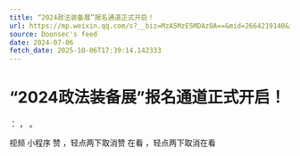 ```yaml
---
title: “2024政法装备展”报名通道正式开启！
url: https://mp.weixin.qq.com/s?__biz=MzA5MzE5MDAzOA==&mid=2664219140&idx=5&sn=084859f0c6634bd11412ff572bebfed5
source: Doonsec's feed
date: 2024-07-06
fetch_date: 2025-10-06T17:39:14.142333
---
```


# “2024政法装备展”报名通道正式开启！

：
，
。

视频
小程序
赞
，轻点两下取消赞
在看
，轻点两下取消在看